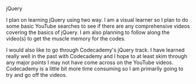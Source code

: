 jQuery

I plan on learning jQuery using two way. I am a visual learner so I plan to do some basic YouTube searches to see if there are any comprehensive videos covering the basics of jQuery. I am also planning to follow along the video(s) to get the muscle memory for the codes.

I would also like to go through Codecademy's jQuery track. I have learned really well in the past with Codecademy and I hope to at least skim through any major points I may not have come across on the YouTube videos. Codecademy is a little bit more time consuming so I am primarily going to try and go off the videos.